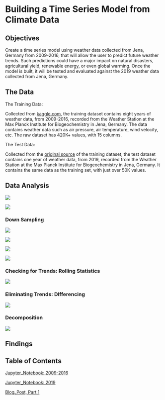# Building a Time Series Model from Climate Data




## Objectives

Create a time series model using weather data collected from Jena, Germany from 2009-2016, that will allow the user to predict future weather trends. Such predictions could have a major impact on natural disasters, agricultural yield, renewable energy, or even global warming. Once the model is built, it will be tested and evaluated against the 2019 weather data collected from Jena, Germany. 



## The Data

The Training Data:

Collected from [kaggle.com](https://www.kaggle.com/kusuri/jena-climate), the training dataset contains eight years of weather data, from 2009-2016, recorded from the Weather Station at the Max Planck Institute for Biogeochemistry in Jena, Germany. The data contains weather data such as air pressure, air temperature, wind velocity, etc. The raw dataset has 420K+ values, with 15 columns.

The Test Data:

Collected from the [original source](https://www.bgc-jena.mpg.de/wetter/) of the training dataset, the test dataset contains one year of weather data, from 2019, recorded from the Weather Station at the Max Planck Institute for Biogeochemistry in Jena, Germany. It contains the same data as the training set, with just over 50K values. 



## Data Analysis

![](images/temp_vs_time.png)

![](images/temp_distribution.png)

### Down Sampling

![](images/temp_vs_time_minute.png)

![](images/temp_vs_time_daily.png)

![](images/temp_vs_time_weekly.png)

![](images/temp_vs_time_monthly.png)

### Checking for Trends: Rolling Statistics

![](images/temperature_rolling_statistics.png)

### Eliminating Trends: DIfferencing

![](images/temperature_differenced.png)

### Decomposition

![](images/temperature_decomposition.png)



## Findings




## Table of Contents


[Jupyter_Notebook: 2009-2016](time_series_2009_2016.ipynb)

[Jupyter_Notebook: 2019](time_series_test_data_2019.ipynb)

[Blog_Post, Part 1](https://medium.com/@stacyshingleton/building-a-time-series-model-part-1-c3a319c806d4)

